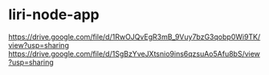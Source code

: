 # liri-node-app

https://drive.google.com/file/d/1RwOJQvEgR3mB_9Vuy7bzG3qobp0Wi9TK/view?usp=sharing
https://drive.google.com/file/d/1SgBzYveJXtsnio9ins6qzsuAo5Afu8bS/view?usp=sharing

